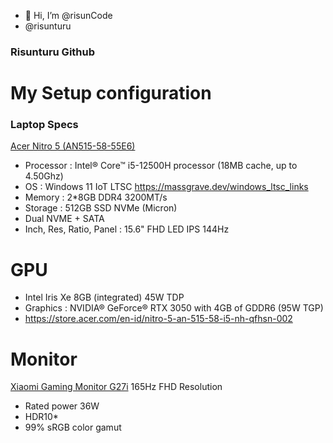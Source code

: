 - 👋 Hi, I’m @risunCode
- @risunturu
### Risunturu Github

# My Setup configuration

### Laptop Specs
[Acer Nitro 5 (AN515-58-55E6)](https://store.acer.com/en-id/nitro-5-an-515-58-i5-nh-qfhsn-002)
- Processor : Intel® Core™ i5-12500H processor (18MB cache, up to 4.50Ghz) 
- OS : Windows 11 IoT LTSC https://massgrave.dev/windows_ltsc_links
- Memory : 2*8GB DDR4 3200MT/s
- Storage : 512GB SSD NVMe (Micron)
- Dual NVME + SATA
- Inch, Res, Ratio, Panel : 15.6" FHD LED IPS 144Hz

# GPU
- Intel Iris Xe 8GB (integrated) 45W TDP
- Graphics : NVIDIA® GeForce® RTX 3050 with 4GB of GDDR6 (95W TGP)
- https://store.acer.com/en-id/nitro-5-an-515-58-i5-nh-qfhsn-002

# Monitor 
[Xiaomi Gaming Monitor G27i](https://www.mi.com/global/product/xiaomi-gaming-monitor-g27i/) 165Hz FHD Resolution
- Rated power 36W
- HDR10*
- 99% sRGB color gamut
<!---
DindaLuka/DindaLuka is a ✨ special ✨ repository because its `README.md` (this file) appears on your GitHub profile.
You can click the Preview link to take a look at your changes.
--->
